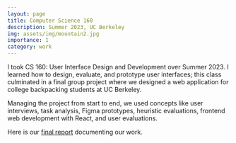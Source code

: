 ```yaml
---
layout: page
title: Computer Science 160
description: Summer 2023, UC Berkeley
img: assets/img/mountain2.jpg
importance: 1
category: work
---
```


I took CS 160: User Interface Design and Development over Summer 2023. I learned how to design, evaluate, and prototype user interfaces; this class culminated in a final group project where we designed a web application for college backpacking students at UC Berkeley.

Managing the project from start to end, we used concepts like user interviews, task analysis, Figma prototypes, heuristic evaluations, frontend web development with React, and user evaluations.

Here is our [final report](https://docs.google.com/document/d/1uTCK1n9yGzaBvABFKofuzQuvaw1yHeJRciI2aXEVFjE/edit?usp=sharing) documenting our work.


